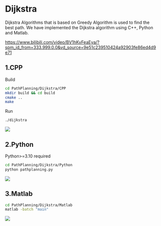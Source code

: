 # Dijkstra

Dijkstra Algorithms that is based on Greedy Algorithm is used to find the best path.
We have implemented the Dijkstra algorithm using C++, Python and Matlab.

https://www.bilibili.com/video/BV1hKvFeaEya/?spm_id_from=333.999.0.0&vd_source=9e51c239510424a92903fe86ed4d9e71

## 1.CPP

Build

```bash
cd PathPlanning/Dijkstra/CPP
mkdir build && cd build
cmake ..
make
```

Run

```bash
./dijkstra
```

![](https://s2.loli.net/2024/07/29/WJ21V7E3jUQC49r.png)



## 2.Python

Python>=3.10 required

```bash
cd PathPlanning/Dijkstra/Python
python pathplanning.py
```

![](https://s2.loli.net/2024/07/29/a6pVbeMCDlXI7H5.png)

## 3.Matlab

```bash
cd PathPlanning/Dijkstra/Matlab
matlab -batch "main"
```

![](https://s2.loli.net/2024/07/29/cguaQRJ5TYKMBEU.png)
